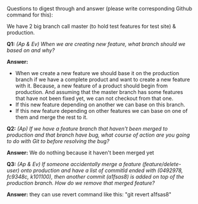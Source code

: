 Questions to digest through and answer (please write corresponding Github command for this):

We have 2 big branch call master (to hold test features for test site) & production.

**Q1:** _(Ap & Ev) When we are creating new feature, what branch should we based on and why?_

**Answer:**

-   When we create a new feature we should base it on the production branch if we have a complete product and want to create a new feature with it. Because, a new feature of a product should begin from production. And assuming that the master branch has some features that have not been fixed yet, we can not checkout from that one.
-   If this new feature depending on another we can base on this branch.
-   If this new feature depending on other features we can base on one of them and merge the rest to it.

**Q2:** _(Ap) If we have a feature branch that haven't been merged to production and that branch have bug, what course of action are you going to do with Git to before resolving the bug?_

**Answer:** We do nothing because it haven't been merged yet

**Q3:** _(Ap & Ev) If someone accidentally merge a feature (feature/delete-user) onto production and have a list of commitId ended with (0492978, fc9348c, k101100), then another commit (a1fsas8) is added on top of the production branch. How do we remove that merged feature?_

**Answer:** they can use revert command like this: "git revert a1fsas8"
